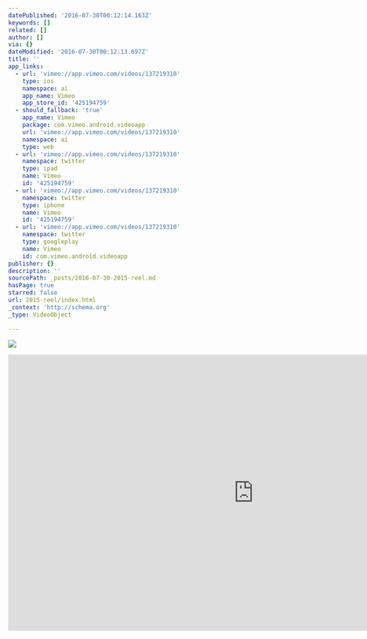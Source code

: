 ```yaml
---
datePublished: '2016-07-30T00:12:14.163Z'
keywords: []
related: []
author: []
via: {}
dateModified: '2016-07-30T00:12:13.697Z'
title: ''
app_links:
  - url: 'vimeo://app.vimeo.com/videos/137219310'
    type: ios
    namespace: ai
    app_name: Vimeo
    app_store_id: '425194759'
  - should_fallback: 'true'
    app_name: Vimeo
    package: com.vimeo.android.videoapp
    url: 'vimeo://app.vimeo.com/videos/137219310'
    namespace: ai
    type: web
  - url: 'vimeo://app.vimeo.com/videos/137219310'
    namespace: twitter
    type: ipad
    name: Vimeo
    id: '425194759'
  - url: 'vimeo://app.vimeo.com/videos/137219310'
    namespace: twitter
    type: iphone
    name: Vimeo
    id: '425194759'
  - url: 'vimeo://app.vimeo.com/videos/137219310'
    namespace: twitter
    type: googleplay
    name: Vimeo
    id: com.vimeo.android.videoapp
publisher: {}
description: ''
sourcePath: _posts/2016-07-30-2015-reel.md
hasPage: true
starred: false
url: 2015-reel/index.html
_context: 'http://schema.org'
_type: VideoObject

---
```

![](https://the-grid-user-content.s3-us-west-2.amazonaws.com/8795b3b3-873a-479b-a8f6-0039c8604bc4.jpg)

<iframe src="https://cdn.embedly.com/widgets/media.html?src=https%3A%2F%2Fplayer.vimeo.com%2Fvideo%2F137219310&amp;src_secure=1&amp;url=https%3A%2F%2Fvimeo.com%2F137219310&amp;image=https%3A%2F%2Fi.vimeocdn.com%2Fvideo%2F532036245_1280x720.jpg&amp;key=b7d04c9b404c499eba89ee7072e1c4f7&amp;type=text%2Fhtml&amp;schema=vimeo" width="1000" height="563" scrolling="no" frameborder="0" allowfullscreen="" style=""></iframe>